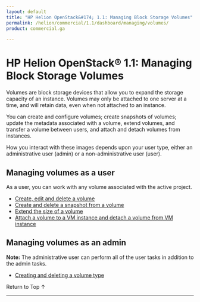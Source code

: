 ```yaml
---
layout: default
title: "HP Helion OpenStack&#174; 1.1: Managing Block Storage Volumes"
permalink: /helion/commercial/1.1/dashboard/managing/volumes/
product: commercial.ga

---
```

<!--PUBLISHED-->

<script>

function PageRefresh {
onLoad="window.refresh"
}

PageRefresh();

</script>

<!--
<p style="font-size: small;"> <a href="/helion/commercial/1.1/ga1/install/">&#9664; PREV</a> | <a href="/helion/commercial/1.1/ga1/install-overview/">&#9650; UP</a> | <a href="/helion/commercial/1.1/ga1/">NEXT &#9654;</a></p> 
-->

# HP Helion OpenStack&#174; 1.1: Managing Block Storage Volumes

Volumes are block storage devices that allow you to expand the storage capacity of an instance. Volumes may only be attached to one server at a time, and will retain data, even when not attached to an instance.

You can create and configure volumes; create snapshots of volumes; update the metadata associated with a volume, extend volumes, and transfer a volume between users, and attach and detach volumes from instances.

How you interact with these images depends upon your user type, either an administrative user (admin) or a non-administrative user (user). 

## Managing volumes as a user ##

As a user, you can work with any volume associated with the active project. 

* [Create, edit and delete a volume](/helion/commercial/1.1/dashboard/managing/volume/create/)
* [Create and delete a snapshot from a volume](/helion/commercial/1.1/dashboard/managing/snapshots/create/)
* [Extend the size of a volume](/helion/commercial/1.1/dashboard/managing/volume/extend/)
* [Attach a volume to a VM instance and detach a volume from VM instance](/helion/commercial/1.1/dashboard/managing/volume/attach/)

## Managing volumes as an admin ##

**Note:** The administrative user can perform all of the user tasks in addition to the admin tasks.

* <a href="#create_volume_type">Creating and deleting a volume type</a>

<p><a href="#top" style="padding:14px 0px 14px 0px; text-decoration: none;"> Return to Top &#8593; </a></p>


----
